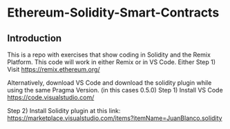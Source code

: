 # Ethereum-Solidity-Smart-Contracts
 
 
## Introduction
 
This is a repo with exercises that show coding in Solidity and the Remix Platform. This code will work in either Remix or in VS Code. Either 
Step 1) Visit https://remix.ethereum.org/

Alternatively, download VS Code and download the solidity plugin while using the same Pragma Version. (in this cases 0.5.0) 
Step 1) Install VS Code https://code.visualstudio.com/

Step 2) Install Solidity plugin at this link: https://marketplace.visualstudio.com/items?itemName=JuanBlanco.solidity
